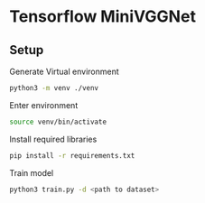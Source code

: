 # Tensorflow MiniVGGNet

## Setup
Generate Virtual environment
```bash
python3 -m venv ./venv
```
Enter environment
```bash
source venv/bin/activate
```
Install required libraries
```bash
pip install -r requirements.txt
```
Train model
```bash
python3 train.py -d <path to dataset>
```
